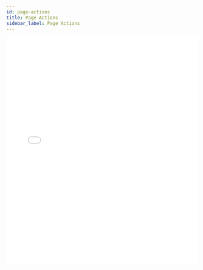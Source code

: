 ```yaml
---
id: page-actions
title: Page Actions
sidebar_label: Page Actions
---
```


<iframe src="//fast.wistia.net/embed/iframe/6oclwnwqgv?videoFoam=true"
allowtransparency="true" frameBorder="0" scrolling="no" className="wistia_embed"
name="wistia_embed" allowFullScreen  width="100%" height="600"></iframe>
<script src="//fast.wistia.net/assets/external/iframe-api-v1.js"></script>
<br/>